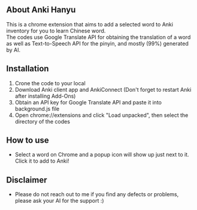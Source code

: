 ## About Anki Hanyu
This is a chrome extension that aims to add a selected word to Anki inventory for you to learn Chinese word.  
The codes use Google Translate API for obtaining the translation of a word as well as Text-to-Speech API for the pinyin, and mostly (99%) generated by AI.

## Installation
1. Crone the code to your local
2. Download Anki client app and AnkiConnect (Don't forget to restart Anki after installing Add-Ons)
3. Obtain an API key for Google Translate API and paste it into background.js file
4. Open chrome://extensions and click "Load unpacked", then select the directory of the codes

## How to use
- Select a word on Chrome and a popup icon will show up just next to it. Click it to add to Anki!

## Disclaimer
- Please do not reach out to me if you find any defects or problems, please ask your AI for the support :)
